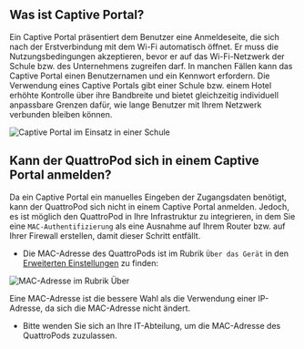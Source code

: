 ## Was ist Captive Portal?

Ein Captive Portal präsentiert dem Benutzer eine Anmeldeseite, die sich nach der Erstverbindung mit dem Wi-Fi automatisch öffnet. Er muss die Nutzungsbedingungen akzeptieren, bevor er auf das Wi-Fi-Netzwerk der Schule bzw. des Unternehmens zugreifen darf. In manchen Fällen kann das Captive Portal einen Benutzernamen und ein Kennwort erfordern. Die Verwendung eines Captive Portals gibt einer Schule bzw. einem Hotel erhöhte Kontrolle über ihre Bandbreite und bietet gleichzeitig individuell anpassbare Grenzen dafür, wie lange Benutzer mit Ihrem Netzwerk verbunden bleiben können.

![Captive Portal im Einsatz in einer Schule](/assets/img/captiveportal.login.png)

## Kann der QuattroPod sich in einem Captive Portal anmelden?

Da ein Captive Portal ein manuelles Eingeben der Zugangsdaten benötigt, kann der QuattroPod sich nicht in einem Captive Portal anmelden. Jedoch, es ist möglich den QuattroPod in Ihre Infrastruktur zu integrieren, in dem Sie eine `MAC-Authentifizierung` als eine Ausnahme auf Ihrem Router bzw. auf Ihrer Firewall erstellen, damit dieser Schritt entfällt.

* Die MAC-Adresse des QuattroPods ist im Rubrik `Über das Gerät` in den [Erweiterten Einstellungen](adv.settings.md) zu finden:

![MAC-Adresse im Rubrik Über](/assets/img/D10.About.MAC.jpg)

Eine MAC-Adresse ist die bessere Wahl als die Verwendung einer IP-Adresse, da sich die MAC-Adresse nicht ändert. 

* Bitte wenden Sie sich an Ihre IT-Abteilung, um die MAC-Adresse des QuattroPods zuzulassen.
